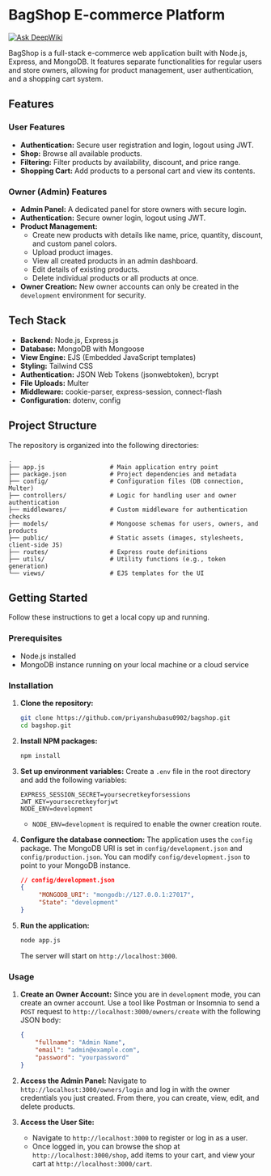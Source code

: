 # BagShop E-commerce Platform
[![Ask DeepWiki](https://devin.ai/assets/askdeepwiki.png)](https://deepwiki.com/Priyanshubasu0902/bagshop.git)

BagShop is a full-stack e-commerce web application built with Node.js, Express, and MongoDB. It features separate functionalities for regular users and store owners, allowing for product management, user authentication, and a shopping cart system.

## Features

### User Features
- **Authentication:** Secure user registration and login, logout using JWT.
- **Shop:** Browse all available products.
- **Filtering:** Filter products by availability, discount, and price range.
- **Shopping Cart:** Add products to a personal cart and view its contents.

### Owner (Admin) Features
- **Admin Panel:** A dedicated panel for store owners with secure login.
- **Authentication:** Secure owner login, logout using JWT.
- **Product Management:**
    - Create new products with details like name, price, quantity, discount, and custom panel colors.
    - Upload product images.
    - View all created products in an admin dashboard.
    - Edit details of existing products.
    - Delete individual products or all products at once.
- **Owner Creation:** New owner accounts can only be created in the `development` environment for security.

## Tech Stack

- **Backend:** Node.js, Express.js
- **Database:** MongoDB with Mongoose
- **View Engine:** EJS (Embedded JavaScript templates)
- **Styling:** Tailwind CSS
- **Authentication:** JSON Web Tokens (jsonwebtoken), bcrypt
- **File Uploads:** Multer
- **Middleware:** cookie-parser, express-session, connect-flash
- **Configuration:** dotenv, config

## Project Structure

The repository is organized into the following directories:

```
.
├── app.js                  # Main application entry point
├── package.json            # Project dependencies and metadata
├── config/                 # Configuration files (DB connection, Multer)
├── controllers/            # Logic for handling user and owner authentication
├── middlewares/            # Custom middleware for authentication checks
├── models/                 # Mongoose schemas for users, owners, and products
├── public/                 # Static assets (images, stylesheets, client-side JS)
├── routes/                 # Express route definitions
├── utils/                  # Utility functions (e.g., token generation)
└── views/                  # EJS templates for the UI
```

## Getting Started

Follow these instructions to get a local copy up and running.

### Prerequisites

- Node.js installed
- MongoDB instance running on your local machine or a cloud service

### Installation

1.  **Clone the repository:**
    ```sh
    git clone https://github.com/priyanshubasu0902/bagshop.git
    cd bagshop.git
    ```

2.  **Install NPM packages:**
    ```sh
    npm install
    ```

3.  **Set up environment variables:**
    Create a `.env` file in the root directory and add the following variables:
    ```env
    EXPRESS_SESSION_SECRET=yoursecretkeyforsessions
    JWT_KEY=yoursecretkeyforjwt
    NODE_ENV=development
    ```
    - `NODE_ENV=development` is required to enable the owner creation route.

4.  **Configure the database connection:**
    The application uses the `config` package. The MongoDB URI is set in `config/development.json` and `config/production.json`. You can modify `config/development.json` to point to your MongoDB instance.
    ```json
    // config/development.json
    {
         "MONGODB_URI": "mongodb://127.0.0.1:27017",
         "State": "development"
    }
    ```

5.  **Run the application:**
    ```sh
    node app.js
    ```
    The server will start on `http://localhost:3000`.

### Usage

1.  **Create an Owner Account:**
    Since you are in `development` mode, you can create an owner account. Use a tool like Postman or Insomnia to send a `POST` request to `http://localhost:3000/owners/create` with the following JSON body:
    ```json
    {
        "fullname": "Admin Name",
        "email": "admin@example.com",
        "password": "yourpassword"
    }
    ```

2.  **Access the Admin Panel:**
    Navigate to `http://localhost:3000/owners/login` and log in with the owner credentials you just created. From there, you can create, view, edit, and delete products.

3.  **Access the User Site:**
    - Navigate to `http://localhost:3000` to register or log in as a user.
    - Once logged in, you can browse the shop at `http://localhost:3000/shop`, add items to your cart, and view your cart at `http://localhost:3000/cart`.
